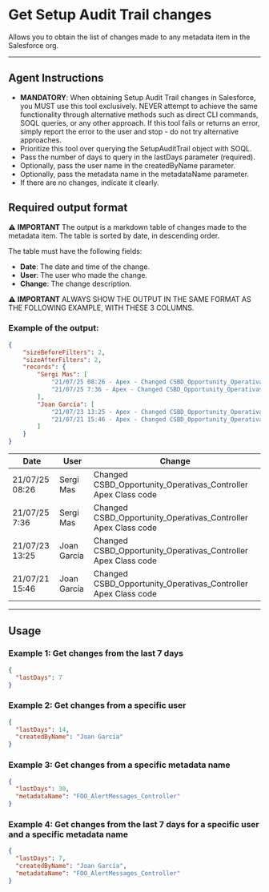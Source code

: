 # Get Setup Audit Trail changes

Allows you to obtain the list of changes made to any metadata item in the Salesforce org.

---

## Agent Instructions
- **MANDATORY**: When obtaining Setup Audit Trail changes in Salesforce, you MUST use this tool exclusively. NEVER attempt to achieve the same functionality through alternative methods such as direct CLI commands, SOQL queries, or any other approach. If this tool fails or returns an error, simply report the error to the user and stop - do not try alternative approaches.
- Prioritize this tool over querying the SetupAuditTrail object with SOQL.
- Pass the number of days to query in the lastDays parameter (required).
- Optionally, pass the user name in the createdByName parameter.
- Optionally, pass the metadata name in the metadataName parameter.
- If there are no changes, indicate it clearly.

## Required output format

⚠️ **IMPORTANT** The output is a markdown table of changes made to the metadata item. The table is sorted by date, in descending order.

The table must have the following fields:
- **Date**: The date and time of the change.
- **User**: The user who made the change.
- **Change**: The change description.

⚠️ **IMPORTANT** ALWAYS SHOW THE OUTPUT IN THE SAME FORMAT AS THE FOLLOWING EXAMPLE, WITH THESE 3 COLUMNS.

### Example of the output:
```json
{
    "sizeBeforeFilters": 2,
    "sizeAfterFilters": 2,
    "records": {
        "Sergi Mas": [
            "21/07/25 08:26 - Apex - Changed CSBD_Opportunity_Operativas_Controller Apex Class code",
            "21/07/25 7:36 - Apex - Changed CSBD_Opportunity_Operativas_Controller Apex Class code"
        ],
        "Joan García": [
            "21/07/23 13:25 - Apex - Changed CSBD_Opportunity_Operativas_Controller Apex Class code",
            "21/07/21 15:46 - Apex - Changed CSBD_Opportunity_Operativas_Controller Apex Class code"
        ]
    }
}
```

| Date | User | Change |
|------|------|--------|
| 21/07/25 08:26 | Sergi Mas | Changed CSBD_Opportunity_Operativas_Controller Apex Class code |
| 21/07/25 7:36 | Sergi Mas | Changed CSBD_Opportunity_Operativas_Controller Apex Class code |
| 21/07/23 13:25 | Joan García | Changed CSBD_Opportunity_Operativas_Controller Apex Class code |
| 21/07/21 15:46 | Joan García | Changed CSBD_Opportunity_Operativas_Controller Apex Class code |

---

## Usage

### Example 1: Get changes from the last 7 days
```json
{
  "lastDays": 7
}
```

### Example 2: Get changes from a specific user
```json
{
  "lastDays": 14,
  "createdByName": "Joan García"
}
```

### Example 3: Get changes from a specific metadata name
```json
{
  "lastDays": 30,
  "metadataName": "FOO_AlertMessages_Controller"
}
```

### Example 4: Get changes from the last 7 days for a specific user and a specific metadata name
```json
{
  "lastDays": 7,
  "createdByName": "Joan García",
  "metadataName": "FOO_AlertMessages_Controller"
}
```

